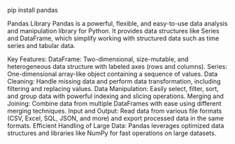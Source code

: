 pip install pandas


Pandas Library
Pandas is a powerful, flexible, and easy-to-use data analysis and manipulation library for Python. It provides data structures like Series and DataFrame, which simplify working with structured data such as time series and tabular data.

Key Features:
DataFrame: Two-dimensional, size-mutable, and heterogeneous data structure with labeled axes (rows and columns).
Series: One-dimensional array-like object containing a sequence of values.
Data Cleaning: Handle missing data and perform data transformation, including filtering and replacing values.
Data Manipulation: Easily select, filter, sort, and group data with powerful indexing and slicing operations.
Merging and Joining: Combine data from multiple DataFrames with ease using different merging techniques.
Input and Output: Read data from various file formats (CSV, Excel, SQL, JSON, and more) and export processed data in the same formats.
Efficient Handling of Large Data: Pandas leverages optimized data structures and libraries like NumPy for fast operations on large datasets.
